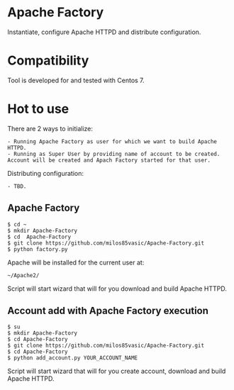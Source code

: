 # Apache Factory

Instantiate, configure Apache HTTPD and distribute configuration.

# Compatibility

Tool is developed for and tested with Centos 7.

# Hot to use

There are 2 ways to initialize:
    
    - Running Apache Factory as user for which we want to build Apache HTTPD.
    - Running as Super User by providing name of account to be created. 
    Account will be created and Apach Factory started for that user.
    
Distributing configuration:

    - TBD.

## Apache Factory

```
$ cd ~
$ mkdir Apache-Factory
$ cd  Apache-Factory
$ git clone https://github.com/milos85vasic/Apache-Factory.git
$ python factory.py
```

Apache will be installed for the current user at:

```
~/Apache2/
```

Script will start wizard that will for you download and build Apache HTTPD.

## Account add with Apache Factory execution

```
$ su
$ mkdir Apache-Factory
$ cd Apache-Factory
$ git clone https://github.com/milos85vasic/Apache-Factory.git
$ cd Apache-Factory
$ python add_account.py YOUR_ACCOUNT_NAME
``` 

Script will start wizard that will for you create account, download and build Apache HTTPD.
